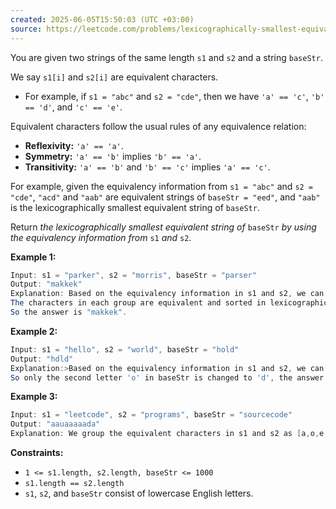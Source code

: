 ```yaml
---
created: 2025-06-05T15:50:03 (UTC +03:00)
source: https://leetcode.com/problems/lexicographically-smallest-equivalent-string/description/?envType=daily-question&envId=2025-06-05
---
```

You are given two strings of the same length `s1` and `s2` and a string `baseStr`.

We say `s1[i]` and `s2[i]` are equivalent characters.

-   For example, if `s1 = "abc"` and `s2 = "cde"`, then we have `'a' == 'c'`, `'b' == 'd'`, and `'c' == 'e'`.

Equivalent characters follow the usual rules of any equivalence relation:

-   **Reflexivity:** `'a' == 'a'`.
-   **Symmetry:** `'a' == 'b'` implies `'b' == 'a'`.
-   **Transitivity:** `'a' == 'b'` and `'b' == 'c'` implies `'a' == 'c'`.

For example, given the equivalency information from `s1 = "abc"` and `s2 = "cde"`, `"acd"` and `"aab"` are equivalent strings of `baseStr = "eed"`, and `"aab"` is the lexicographically smallest equivalent string of `baseStr`.

Return _the lexicographically smallest equivalent string of_ `baseStr` _by using the equivalency information from_ `s1` _and_ `s2`.


**Example 1:**

``` Java
Input: s1 = "parker", s2 = "morris", baseStr = "parser"
Output: "makkek"
Explanation: Based on the equivalency information in s1 and s2, we can group their characters as [m,p], [a,o], [k,r,s], [e,i].
The characters in each group are equivalent and sorted in lexicographical order.
So the answer is "makkek".
```


**Example 2:**

``` Java
Input: s1 = "hello", s2 = "world", baseStr = "hold"
Output: "hdld"
Explanation:>Based on the equivalency information in s1 and s2, we can group their characters as [h,w], [d,e,o], [l,r].
So only the second letter 'o' in baseStr is changed to 'd', the answer is "hdld".
```


**Example 3:**

``` Java
Input: s1 = "leetcode", s2 = "programs", baseStr = "sourcecode"
Output: "aauaaaaada"
Explanation: We group the equivalent characters in s1 and s2 as [a,o,e,r,s,c], [l,p], [g,t] and [d,m], thus all letters in baseStr except 'u' and 'd' are transformed to 'a', the answer is "aauaaaaada".
```


**Constraints:**

-   `1 <= s1.length, s2.length, baseStr <= 1000`
-   `s1.length == s2.length`
-   `s1`, `s2`, and `baseStr` consist of lowercase English letters.
